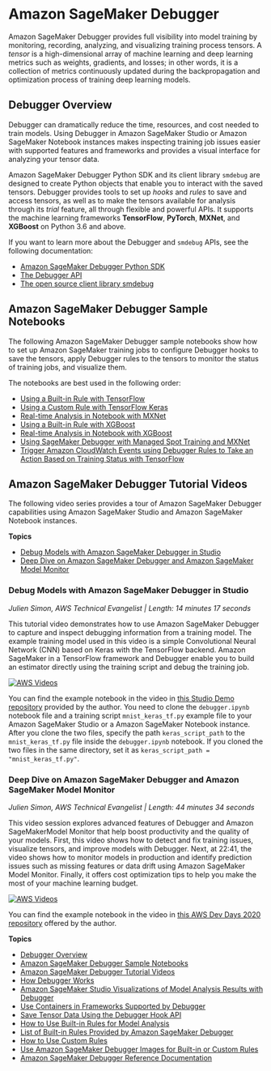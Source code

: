 # Amazon SageMaker Debugger<a name="train-debugger"></a>

 Amazon SageMaker Debugger provides full visibility into model training by monitoring, recording, analyzing, and visualizing training process tensors\. A *tensor* is a high\-dimensional array of machine learning and deep learning metrics such as weights, gradients, and losses; in other words, it is a collection of metrics continuously updated during the backpropagation and optimization process of training deep learning models\. 

## Debugger Overview<a name="debugger-overview"></a>

 Debugger can dramatically reduce the time, resources, and cost needed to train models\. Using Debugger in Amazon SageMaker Studio or Amazon SageMaker Notebook instances makes inspecting training job issues easier with supported features and frameworks and provides a visual interface for analyzing your tensor data\. 

 Amazon SageMaker Debugger Python SDK and its client library `smdebug` are designed to create Python objects that enable you to interact with the saved tensors\. Debugger provides tools to set up *hooks* and *rules* to save and access tensors, as well as to make the tensors available for analysis through its *trial* feature, all through flexible and powerful APIs\. It supports the machine learning frameworks **TensorFlow**, **PyTorch**, **MXNet**, and **XGBoost** on Python 3\.6 and above\. 

If you want to learn more about the Debugger and `smdebug` APIs, see the following documentation: 
+ [Amazon SageMaker Debugger Python SDK](https://sagemaker.readthedocs.io/en/stable/amazon_sagemaker_debugger.html)
+ [The Debugger API](https://sagemaker.readthedocs.io/en/stable/api/training/debugger.html)
+ [The open source client library smdebug](https://github.com/awslabs/sagemaker-debugger#amazon-sagemaker-debugger)

## Amazon SageMaker Debugger Sample Notebooks<a name="debugger-sample-notebooks"></a>

The following Amazon SageMaker Debugger sample notebooks show how to set up Amazon SageMaker training jobs to configure Debugger hooks to save the tensors, apply Debugger rules to the tensors to monitor the status of training jobs, and visualize them\. 

The notebooks are best used in the following order:
+ [Using a Built\-in Rule with TensorFlow](https://github.com/awslabs/amazon-sagemaker-examples/tree/master/sagemaker-debugger/tensorflow_builtin_rule)
+ [Using a Custom Rule with TensorFlow Keras](https://github.com/awslabs/amazon-sagemaker-examples/tree/master/sagemaker-debugger/tensorflow_keras_custom_rule)
+ [Real\-time Analysis in Notebook with MXNet](https://github.com/awslabs/amazon-sagemaker-examples/tree/master/sagemaker-debugger/mxnet_realtime_analysis)
+ [Using a Built\-in Rule with XGBoost](https://github.com/awslabs/amazon-sagemaker-examples/tree/master/sagemaker-debugger/xgboost_builtin_rules)
+ [Real\-time Analysis in Notebook with XGBoost](https://github.com/awslabs/amazon-sagemaker-examples/tree/master/sagemaker-debugger/xgboost_realtime_analysis)
+ [Using SageMaker Debugger with Managed Spot Training and MXNet](https://github.com/awslabs/amazon-sagemaker-examples/tree/master/sagemaker-debugger/mxnet_spot_training)
+ [Trigger Amazon CloudWatch Events using Debugger Rules to Take an Action Based on Training Status with TensorFlow](https://github.com/awslabs/amazon-sagemaker-examples/tree/master/sagemaker-debugger/tensorflow_action_on_rule)

## Amazon SageMaker Debugger Tutorial Videos<a name="debugger-videos"></a>

The following video series provides a tour of Amazon SageMaker Debugger capabilities using Amazon SageMaker Studio and Amazon SageMaker Notebook instances\. 

**Topics**
+ [Debug Models with Amazon SageMaker Debugger in Studio](#debugger-video-get-started)
+ [Deep Dive on Amazon SageMaker Debugger and Amazon SageMaker Model Monitor](#debugger-video-dive-deep)

### Debug Models with Amazon SageMaker Debugger in Studio<a name="debugger-video-get-started"></a>

*Julien Simon, AWS Technical Evangelist \| Length: 14 minutes 17 seconds*

This tutorial video demonstrates how to use Amazon SageMaker Debugger to capture and inspect debugging information from a training model\. The example training model used in this video is a simple Convolutional Neural Network \(CNN\) based on Keras with the TensorFlow backend\. Amazon SageMaker in a TensorFlow framework and Debugger enable you to build an estimator directly using the training script and debug the training job\.

[![AWS Videos](http://img.youtube.com/vi/https://www.youtube.com/embed/MqPdTj0Znwg/0.jpg)](http://www.youtube.com/watch?v=https://www.youtube.com/embed/MqPdTj0Znwg)

You can find the example notebook in the video in [ this Studio Demo repository](https://gitlab.com/juliensimon/amazon-studio-demos/-/tree/master) provided by the author\. You need to clone the `debugger.ipynb` notebook file and a training script `mnist_keras_tf.py` example file to your Amazon SageMaker Studio or a Amazon SageMaker Notebook instance\. After you clone the two files, specify the path `keras_script_path` to the `mnist_keras_tf.py` file inside the `debugger.ipynb` notebook\. If you cloned the two files in the same directory, set it as `keras_script_path = "mnist_keras_tf.py"`\.

### Deep Dive on Amazon SageMaker Debugger and Amazon SageMaker Model Monitor<a name="debugger-video-dive-deep"></a>

*Julien Simon, AWS Technical Evangelist \| Length: 44 minutes 34 seconds*

This video session explores advanced features of Debugger and Amazon SageMakerModel Monitor that help boost productivity and the quality of your models\. First, this video shows how to detect and fix training issues, visualize tensors, and improve models with Debugger\. Next, at 22:41, the video shows how to monitor models in production and identify prediction issues such as missing features or data drift using Amazon SageMaker Model Monitor\. Finally, it offers cost optimization tips to help you make the most of your machine learning budget\.

[![AWS Videos](http://img.youtube.com/vi/https://www.youtube.com/embed/0zqoeZxakOI/0.jpg)](http://www.youtube.com/watch?v=https://www.youtube.com/embed/0zqoeZxakOI)

You can find the example notebook in the video in [ this AWS Dev Days 2020 repository](https://gitlab.com/juliensimon/awsdevdays2020/-/tree/master/mls1) offered by the author\.

**Topics**
+ [Debugger Overview](#debugger-overview)
+ [Amazon SageMaker Debugger Sample Notebooks](#debugger-sample-notebooks)
+ [Amazon SageMaker Debugger Tutorial Videos](#debugger-videos)
+ [How Debugger Works](debugger-how-it-works.md)
+ [Amazon SageMaker Studio Visualizations of Model Analysis Results with Debugger](debugger-visualization.md)
+ [Use Containers in Frameworks Supported by Debugger](debugger-container.md)
+ [Save Tensor Data Using the Debugger Hook API](debugger-data.md)
+ [How to Use Built\-in Rules for Model Analysis](use-debugger-built-in-rules.md)
+ [List of Built\-in Rules Provided by Amazon SageMaker Debugger](debugger-built-in-rules.md)
+ [How to Use Custom Rules](debugger-custom-rules.md)
+ [Use Amazon SageMaker Debugger Images for Built\-in or Custom Rules](debugger-docker-images-rules.md)
+ [Amazon SageMaker Debugger Reference Documentation](debugger-reference.md)